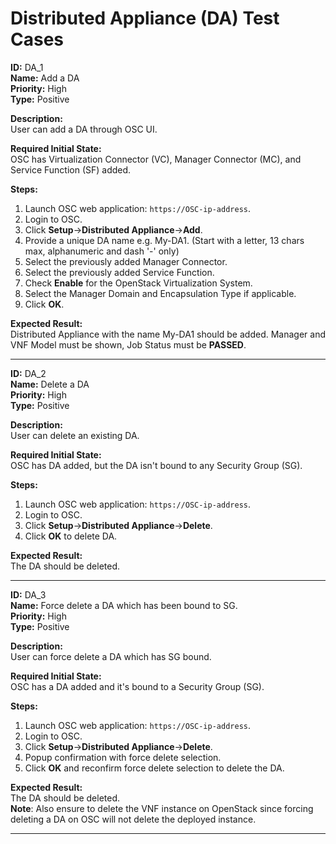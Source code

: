 # Distributed Appliance (DA) Test Cases

**ID:** DA_1  
**Name:** Add a DA  
**Priority:** High  
**Type:** Positive  

**Description:**  
User can add a DA through OSC UI.

**Required Initial State:**  
OSC has Virtualization Connector (VC), Manager Connector (MC), and Service Function (SF) added.

**Steps:**  
1. Launch OSC web application: `https://OSC-ip-address`.  
2. Login to OSC.  
3. Click **Setup**->**Distributed Appliance**->**Add**.  
4. Provide a unique DA name e.g. My-DA1. (Start with a letter, 13 chars max, alphanumeric and dash '-' only)
5. Select the previously added Manager Connector.  
6. Select the previously added Service Function.  
7. Check **Enable** for the OpenStack Virtualization System.
8. Select the Manager Domain and Encapsulation Type if applicable.  
9. Click **OK**.  

**Expected Result:**  
Distributed Appliance with the name My-DA1 should be added. Manager and VNF Model must be shown, Job Status must be **PASSED**.

****

**ID:** DA_2  
**Name:** Delete a DA  
**Priority:** High  
**Type:** Positive  

**Description:**  
User can delete an existing DA.

**Required Initial State:**  
OSC has DA added, but the DA isn't bound to any Security Group (SG).  

**Steps:**   
1. Launch OSC web application: `https://OSC-ip-address`.  
2. Login to OSC.  
3. Click **Setup**->**Distributed Appliance**->**Delete**.  
4. Click **OK** to delete DA.  

**Expected Result:**  
The DA should be deleted.

****

**ID:** DA_3  
**Name:** Force delete a DA which has been bound to SG.  
**Priority:** High  
**Type:** Positive  

**Description:**  
User can force delete a DA which has SG bound.

**Required Initial State:**  
OSC has a DA added and it's bound to a Security Group (SG).

**Steps:**   
1. Launch OSC web application: `https://OSC-ip-address`.  
2. Login to OSC.  
3. Click **Setup**->**Distributed Appliance**->**Delete**.  
4. Popup confirmation with force delete selection.  
5. Click **OK** and reconfirm force delete selection to delete the DA.   

**Expected Result:**  
The DA should be deleted.  
**Note**: Also ensure to delete the VNF instance on OpenStack since forcing deleting a DA on OSC will not delete the deployed instance.

****
